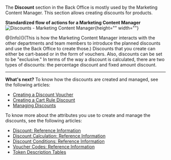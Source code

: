 The **Discount** section in the Back Office is mostly used by the Marketing Content Manager.
This section allows creating discounts for products.

**Standardized flow of actions for a Marketing Content Manager**
![Discounts - Marketing Content Manager](https://spryker.s3.eu-central-1.amazonaws.com/docs/User+Guides/Back+Office+User+Guides/Discount/discounts-section.png){height="" width=""}

@(Info)()(This is how the Marketing Content Manager interacts with the other departments and team members to introduce the planned discounts and use the Back Office to create those.)
Discounts that you create can either be cart-based or in the form of vouchers. Also, discounts can be set to be "exclusive."
In terms of the way a discount is calculated, there are two types of discounts: the percentage discount and fixed amount discount.

* * *
**What's next?**
To know how the discounts are created and managed, see the following articles:
* [Creating a Discount Voucher](https://documentation.spryker.com/v1/docs/creating-a-discount-voucher)
* [Creating a Cart Rule Discount](https://documentation.spryker.com/v1/docs/creating-a-cart-rule-discount)
* [Managing Discounts](https://documentation.spryker.com/v1/docs/managing-discounts)

To know more about the attributes you use to create and manage the discounts, see the following articles:
* [Discount: Reference Information](https://documentation.spryker.com/v1/docs/discount-reference-information)
* [Discount Calculation: Reference Information](https://documentation.spryker.com/v1/docs/discount-calculation-reference-information)
* [Discount Conditions: Reference Information](https://documentation.spryker.com/v1/docs/discount-conditions-reference-information)
* [Voucher Codes: Reference Information](https://documentation.spryker.com/v1/docs/voucher-codes-reference-information)
* [Token Description Tables](https://documentation.spryker.com/v1/docs/token-description-tables)